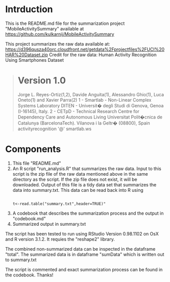 # Intrduction
This is the README.md file for the summarization project "MobileActivitySummary" available at
https://github.com/kulkarnij/MobileActivitySummary

This project summarizes the raw data available at:
https://d396qusza40orc.cloudfront.net/getdata%2Fprojectfiles%2FUCI%20HAR%20Dataset.zip 
Credit for the raw data:
 Human Activity Recognition Using Smartphones Dataset
> Version 1.0
> ===================================================================================================
> Jorge L. Reyes-Ortiz(1,2), Davide Anguita(1), Alessandro Ghio(1), Luca Oneto(1) and Xavier Parra(2)
> 1 - Smartlab - Non-Linear Complex Systems Laboratory
> DITEN - Universit�  degli Studi di Genova, Genoa (I-16145), Italy. 
> 2 - CETpD - Technical Research Centre for Dependency Care and Autonomous Living
> Universitat Polit�cnica de Catalunya (BarcelonaTech). Vilanova i la Geltr� (08800), Spain
> activityrecognition '@' smartlab.ws 

# Components
1. This file "README.md"
2. An R script "run_analysis.R" that summarizes the raw data. Input to this script is the zip file of the raw data mentioned above in the same directory as the script. If the zip file does not exist, it will be downloaded. Output of this file is a tidy data set that summarizes the data into summary.txt. This data can be read back into R using <pre><code> t<-read.table("summary.txt",header=TRUE)"</code></pre>
3. A codebook that describes the summarization process and the output in "codebook.md"
4. Summarized output in summary.txt


The script has been tested to run using RStudio Version 0.98.1102 on OsX and R version 3.1.2. It requies the "reshape2" library.

The combined non-summarized data can be inspected in the dataframe "total". The summarized data is in dataframe "sumData" which is written out to summary.txt

The script is commented and exact summarization process can be found in the codebook.
Thanks!